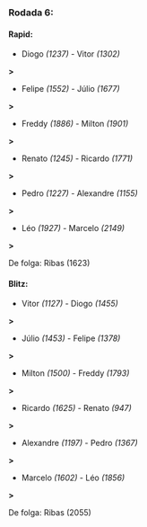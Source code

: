 ### Rodada 6:

#### Rapid:

* Diogo *(1237)*     -     Vitor *(1302)*

 **>** 
* Felipe *(1552)*     -     Júlio *(1677)*

 **>** 
* Freddy *(1886)*     -     Milton *(1901)*

 **>** 
* Renato *(1245)*     -     Ricardo *(1771)*

 **>** 
* Pedro *(1227)*     -     Alexandre *(1155)*

 **>** 
* Léo *(1927)*     -     Marcelo *(2149)*

 **>** 

De folga: Ribas (1623)

#### Blitz:

* Vitor *(1127)*     -     Diogo *(1455)*

 **>** 
* Júlio *(1453)*     -     Felipe *(1378)*

 **>** 
* Milton *(1500)*     -     Freddy *(1793)*

 **>** 
* Ricardo *(1625)*     -     Renato *(947)*

 **>** 
* Alexandre *(1197)*     -     Pedro *(1367)*

 **>** 
* Marcelo *(1602)*     -     Léo *(1856)*

 **>** 

De folga: Ribas (2055)

